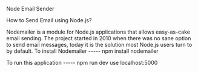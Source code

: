 Node Email Sender 

How to Send Email using Node.js? 

Nodemailer is a module for Node.js applications that allows easy-as-cake email sending. The project started in 2010 when there was no sane option to send email messages, today it is the solution most Node.js users turn to by default.
To install Nodemailer -----
npm install nodemailer

To run this application ----- 
npm run dev 
use localhost:5000
